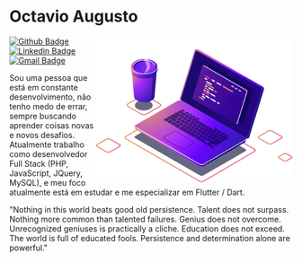 # Octavio Augusto

<img align="right" src="https://raw.githubusercontent.com/oapmartins/oapmartins/main/image/computer-illustration.png" width="350"/>

[![Github Badge](https://img.shields.io/badge/-Github-000?style=flat-square&logo=Github&logoColor=white&link=https://github.com/oapmartins)
](https://github.com/oapmartins)
[![Linkedin Badge](https://img.shields.io/badge/-LinkedIn-blue?style=flat-square&logo=Linkedin&logoColor=white&link=https://www.linkedin.com/in/oapmartins/)](https://www.linkedin.com/in/oapmartins/)
[![Gmail Badge](https://img.shields.io/badge/-Gmail-c14438?style=flat-square&logo=Gmail&logoColor=white&link=mailto:octaviomartins10@gmail.com)](mailto:octaviomartins10@gmail.com/)

Sou uma pessoa que está em constante desenvolvimento, não tenho medo de errar, sempre buscando aprender coisas novas e novos desafios. Atualmente trabalho como desenvolvedor Full Stack (PHP, JavaScript, JQuery, MySQL), e meu foco atualmente está em estudar e me especializar em Flutter / Dart. 

"Nothing in this world beats good old persistence. Talent does not surpass. Nothing more common than talented failures. Genius does not overcome. Unrecognized geniuses is practically a cliche. Education does not exceed. The world is full of educated fools. Persistence and determination alone are powerful."



